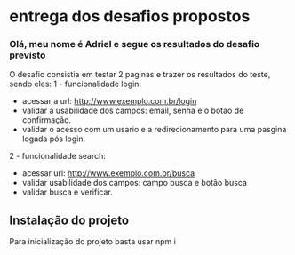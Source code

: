 # entrega dos desafios propostos

### Olá, meu nome é Adriel e segue os resultados do desafio previsto

O desafio consistia em testar 2 paginas e trazer os resultados do teste, sendo eles:
1 - funcionalidade login:

- acessar a url: http://www.exemplo.com.br/login
- validar a usabilidade dos campos: email, senha e o botao de confirmação.
- validar o acesso com um usario e a redirecionamento para uma pasgina logada pós login.

2 - funcionalidade search:

- acessar url: http://www.exemplo.com.br/busca
- validar usabilidade dos campos: campo busca e botão busca
- validar busca e verificar.

## Instalação do projeto

Para inicialização do projeto basta usar npm i
